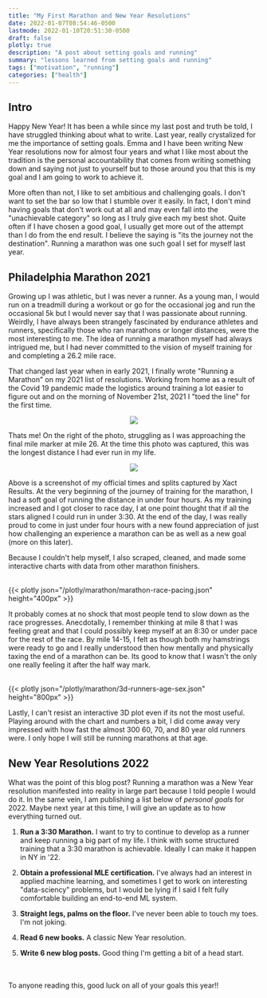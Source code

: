 ```yaml
---
title: "My First Marathon and New Year Resolutions"
date: 2022-01-07T08:54:46-0500
lastmode: 2022-01-10T20:51:30-0500
draft: false
plotly: true
description: "A post about setting goals and running"
summary: "lessons learned from setting goals and running"
tags: ["motivation", "running"]
categories: ["health"]
---
```


## Intro

Happy New Year! It has been a while since my last post and truth be told, I have struggled thinking about what to write. Last year, really crystalized for me the importance of setting goals. Emma and I have been writing New Year resolutions now for almost four years and what I like most about the tradition is the personal accountability that comes from writing something down and saying not just to yourself but to those around you that this is my goal and I am going to work to achieve it.

More often than not, I like to set ambitious and challenging goals. I don't want to set the bar so low that I stumble over it easily. In fact, I don't mind having goals that don't work out at all and may even fall into the "unachievable category" so long as I truly give each my best shot. Quite often if I have chosen a good goal, I usually get more out of the attempt than I do from the end result. I believe the saying is "its the journey not the destination". Running a marathon was one such goal I set for myself last year.

## Philadelphia Marathon 2021

Growing up I was athletic, but I was never a runner. As a young man, I would run on a treadmill during a workout or go for the occasional jog and run the occasional 5k but I would never say that I was passionate about running. Weirdly, I have always been strangely fascinated by endurance athletes and runners, specifically those who ran marathons or longer distances, were the most interesting to me. The idea of running a marathon myself had always intrigued me, but I had never committed to the vision of myself training for and completing a 26.2 mile race.

That changed last year when in early 2021, I finally wrote "Running a Marathon" on my 2021 list of resolutions. Working from home as a result of the Covid 19 pandemic made the logistics around training a lot easier to figure out and on the morning of November 21st, 2021 I "toed the line" for the first time.

<p align="center">
    <img src="/img/marathon/philly-marathon.jpeg">
</p>

Thats me! On the right of the photo, struggling as I was approaching the final mile marker at mile 26. At the time this photo was captured, this was the longest distance I had ever run in my life.

<p align="center">
    <img src="/img/marathon/my-philly-marathon-stats.png">
</p>

Above is a screenshot of my official times and splits captured by Xact Results. At the very beginning of the journey of training for the marathon, I had a soft goal of running the distance in under four hours. As my training increased and I got closer to race day, I at one point thought that if all the stars aligned I could run in under 3:30. At the end of the day, I was really proud to come in just under four hours with a new found appreciation of just how challenging an experience a marathon can be as well as a new goal (more on this later).

Because I couldn't help myself, I also scraped, cleaned, and made some interactive charts with data from other marathon finishers.

<br>
{{< plotly json="/plotly/marathon/marathon-race-pacing.json" height="400px" >}}
<br>

It probably comes at no shock that most people tend to slow down as the race progresses. Anecdotally, I remember thinking at mile 8 that I was feeling great and that I could possibly keep myself at an 8:30 or under pace for the rest of the race. By mile 14-15, I felt as though both my hamstrings were ready to go and I really understood then how mentally and physically taxing the end of a marathon can be. Its good to know that I wasn't the only one really feeling it after the half way mark.

<br>
{{< plotly json="/plotly/marathon/3d-runners-age-sex.json" height="800px" >}}
<br>

Lastly, I can't resist an interactive 3D plot even if its not the most useful. Playing around with the chart and numbers a bit, I did come away very impressed with how fast the almost 300 60, 70, and 80 year old runners were. I only hope I will still be running marathons at that age.

## New Year Resolutions 2022

What was the point of this blog post? Running a marathon was a New Year resolution manifested into reality in large part because I told people I would do it. In the same vein, I am publishing a list below of *personal goals* for 2022. Maybe next year at this time, I will give an update as to how everything turned out.

1. **Run a 3:30 Marathon.** I want to try to continue to develop as a runner and keep running a big part of my life. I think with some structured training that a 3:30 marathon is achievable. Ideally I can make it happen in NY in '22.

2. **Obtain a professional MLE certification.** I've always had an interest in applied machine learning, and sometimes I get to work on interesting "data-sciency" problems, but I would be lying if I said I felt fully comfortable building an end-to-end ML system. 

3. **Straight legs, palms on the floor.** I've never been able to touch my toes. I'm not joking.

4. **Read 6 new books.** A classic New Year resolution.

5. **Write 6 new blog posts.** Good thing I'm getting a bit of a head start.

<br><br>
To anyone reading this, good luck on all of your goals this year!!